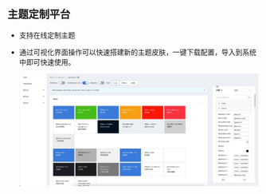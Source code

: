 ## 主题定制平台

- 支持在线定制主题
- 通过可视化界面操作可以快速搭建新的主题皮肤，一键下载配置，导入到系统中即可快速使用。

  ![主题定制平台](../images/%E4%B8%BB%E9%A2%98%E5%AE%9A%E5%88%B6%E5%B9%B3%E5%8F%B0.jpg)

